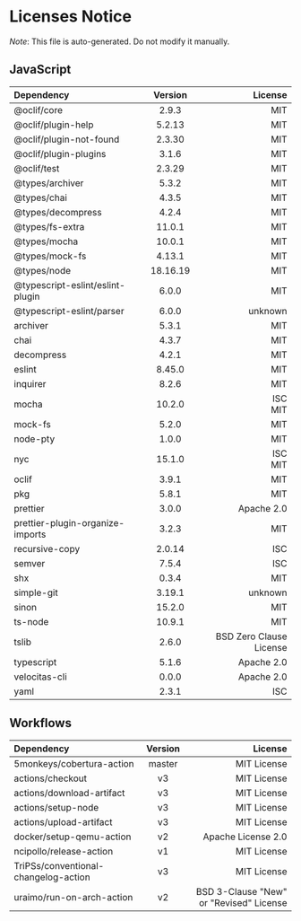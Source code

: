 # Licenses Notice
*Note*: This file is auto-generated. Do not modify it manually.
## JavaScript
| Dependency | Version | License |
|:-----------|:-------:|--------:|
|@oclif/core|2.9.3|MIT|
|@oclif/plugin-help|5.2.13|MIT|
|@oclif/plugin-not-found|2.3.30|MIT|
|@oclif/plugin-plugins|3.1.6|MIT|
|@oclif/test|2.3.29|MIT|
|@types/archiver|5.3.2|MIT|
|@types/chai|4.3.5|MIT|
|@types/decompress|4.2.4|MIT|
|@types/fs-extra|11.0.1|MIT|
|@types/mocha|10.0.1|MIT|
|@types/mock-fs|4.13.1|MIT|
|@types/node|18.16.19|MIT|
|@typescript-eslint/eslint-plugin|6.0.0|MIT|
|@typescript-eslint/parser|6.0.0|unknown|
|archiver|5.3.1|MIT|
|chai|4.3.7|MIT|
|decompress|4.2.1|MIT|
|eslint|8.45.0|MIT|
|inquirer|8.2.6|MIT|
|mocha|10.2.0|ISC<br/>MIT|
|mock-fs|5.2.0|MIT|
|node-pty|1.0.0|MIT|
|nyc|15.1.0|ISC<br/>MIT|
|oclif|3.9.1|MIT|
|pkg|5.8.1|MIT|
|prettier|3.0.0|Apache 2.0|
|prettier-plugin-organize-imports|3.2.3|MIT|
|recursive-copy|2.0.14|ISC|
|semver|7.5.4|ISC|
|shx|0.3.4|MIT|
|simple-git|3.19.1|unknown|
|sinon|15.2.0|MIT|
|ts-node|10.9.1|MIT|
|tslib|2.6.0|BSD Zero Clause License|
|typescript|5.1.6|Apache 2.0|
|velocitas-cli|0.0.0|Apache 2.0|
|yaml|2.3.1|ISC|
## Workflows
| Dependency | Version | License |
|:-----------|:-------:|--------:|
|5monkeys/cobertura-action|master|MIT License|
|actions/checkout|v3|MIT License|
|actions/download-artifact|v3|MIT License|
|actions/setup-node|v3|MIT License|
|actions/upload-artifact|v3|MIT License|
|docker/setup-qemu-action|v2|Apache License 2.0|
|ncipollo/release-action|v1|MIT License|
|TriPSs/conventional-changelog-action|v3|MIT License|
|uraimo/run-on-arch-action|v2|BSD 3-Clause "New" or "Revised" License|
